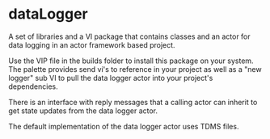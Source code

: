 # dataLogger

A set of libraries and a VI package that contains classes and an actor for data logging in an actor framework based project.

Use the VIP file in the builds folder to install this package on your system. The palette provides send vi's to reference in your project as well as a "new logger" sub VI to pull the data logger actor into your project's dependencies.

There is an interface with reply messages that a calling actor can inherit to get state updates from the data logger actor.

The default implementation of the data logger actor uses TDMS files.
